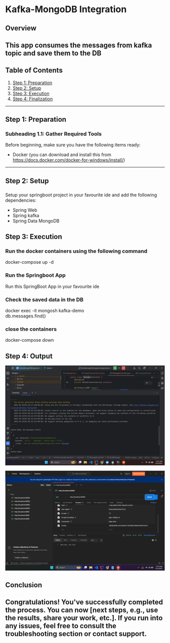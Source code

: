 # Kafka-MongoDB Integration

## Overview
This app consumes the messages from kafka topic and save them to the DB
---

## Table of Contents

1. [Step 1: Preparation](#step-1-preparation)
2. [Step 2: Setup](#step-2-setup)
3. [Step 3: Execution](#step-3-execution)
4. [Step 4: Finalization](#step-4-finalization)

---

## Step 1: Preparation

### Subheading 1.1: Gather Required Tools
Before beginning, make sure you have the following items ready:
- Docker (you can download and install this from https://docs.docker.com/docker-for-windows/install/)

---

## Step 2: Setup

###
Setup your springboot project in your favourite ide and add the following dependencies:
- Spring Web
- Spring kafka
- Spring Data MongoDB

## Step 3: Execution

### Run the docker containers using the following command
docker-compose up -d

### Run the Springboot App
Run this SpringBoot App in your favourite ide

### Check the saved data in the DB
docker exec -it <mongo db container> mongosh kafka-demo <br>
db.messages.find()

### close the containers
docker-compose down

## Step 4: Output
![Output](src/main/resources/output1.png)

![Output](src/main/resources/output2.png)
## Conclusion
Congratulations! You've successfully completed the process. You can now [next steps, e.g., use the results, share your work, etc.]. If you run into any issues, feel free to consult the troubleshooting section or contact support.
---